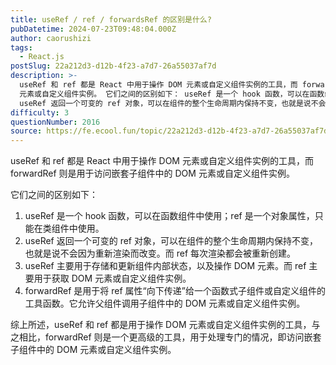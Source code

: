 ```yaml
---
title: useRef / ref / forwardsRef 的区别是什么?
pubDatetime: 2024-07-23T09:48:04.000Z
author: caorushizi
tags:
  - React.js
postSlug: 22a212d3-d12b-4f23-a7d7-26a55037af7d
description: >-
  useRef 和 ref 都是 React 中用于操作 DOM 元素或自定义组件实例的工具，而 forwardRef 则是用于访问嵌套子组件中的 DOM
  元素或自定义组件实例。 它们之间的区别如下： useRef 是一个 hook 函数，可以在函数组件中使用；ref 是一个对象属性，只能在类组件中使用。
  useRef 返回一个可变的 ref 对象，可以在组件的整个生命周期内保持不变，也就是说不会因
difficulty: 3
questionNumber: 2016
source: https://fe.ecool.fun/topic/22a212d3-d12b-4f23-a7d7-26a55037af7d
---
```


useRef 和 ref 都是 React 中用于操作 DOM 元素或自定义组件实例的工具，而 forwardRef 则是用于访问嵌套子组件中的 DOM 元素或自定义组件实例。

它们之间的区别如下：

1. useRef 是一个 hook 函数，可以在函数组件中使用；ref 是一个对象属性，只能在类组件中使用。
2. useRef 返回一个可变的 ref 对象，可以在组件的整个生命周期内保持不变，也就是说不会因为重新渲染而改变。而 ref 每次渲染都会被重新创建。
3. useRef 主要用于存储和更新组件内部状态，以及操作 DOM 元素。而 ref 主要用于获取 DOM 元素或自定义组件实例。
4. forwardRef 是用于将 ref 属性“向下传递”给一个函数式子组件或自定义组件的工具函数。它允许父组件调用子组件中的 DOM 元素或自定义组件实例。

综上所述，useRef 和 ref 都是用于操作 DOM 元素或自定义组件实例的工具，与之相比，forwardRef 则是一个更高级的工具，用于处理专门的情况，即访问嵌套子组件中的 DOM 元素或自定义组件实例。
